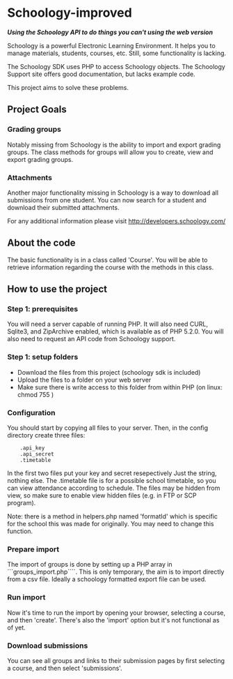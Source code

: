 # Schoology-improved
_**Using the Schoology API to do things you can't using the web version**_

Schoology is a powerful Electronic Learning Environment. It helps you to manage materials, students, courses, etc. Still, some functionality is lacking.

The Schoology SDK uses PHP to access Schoology objects. The Schoology Support site offers good documentation, but lacks example code. 

This project aims to solve these problems.

## Project Goals
### Grading groups
Notably missing from Schoology is the ability to import and export grading groups. The class methods for groups will allow you to create, view and export grading groups.

### Attachments
Another major functionality missing in Schoology is a way to download all submissions from one student. You can now search for a student and download their submitted attachments.

For any additional information please visit http://developers.schoology.com/

## About the code
The basic functionality is in a class called 'Course'. You will be able to retrieve information regarding the course with the methods in this class.

## How to use the project

### Step 1: prerequisites
You will need a server capable of running PHP. It will also need CURL, Sqlite3, and ZipArchive enabled, which is available as of PHP 5.2.0. You will also need to request an API code from Schoology support.

### Step 1: setup folders
- Download the files from this project (schoology sdk is included)
- Upload the files to a folder on your web server
- Make sure there is write access to this folder from within PHP (on linux: chmod 755 <foldername>)

### Configuration
You should start by copying all files to your server. Then, in the config directory create three files:

```
    .api_key
    .api_secret
    .timetable
```
In the first two files put your key and secret resepectively Just the string, nothing else. The .timetable file is for a possible school timetable, so you can view attendance according to schedule. The files may be hidden from view, so make sure to enable view hidden files (e.g. in FTP or SCP program).

Note: there is a method in helpers.php named 'formatId' which is specific for the school this was made for originally. You may need to change this function.

### Prepare import
The import of groups is done by setting up a PHP array in ```groups_import.php````. This is only temporary, the aim is to import directly from a csv file. Ideally a schoology formatted export file can be used.

### Run import
Now it's time to run the import by opening your browser, selecting a course, and then 'create'. There's also the 'import' option but it's not functional as of yet.

### Download submissions
You can see all groups and links to their submission pages by first selecting a course, and then select 'submissions'.
